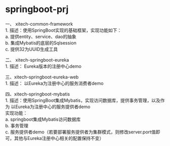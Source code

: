 # springboot-prj

一、 xitech-common-framework  
    1. 描述：使用SpringBoot实现的基础框架，实现功能如下：  
            a. 提供entity、service、dao的抽象  
            b. 集成Mybatis的底层的Sqlsession  
            c. 提供32为UUID生成工具  
             
             
           
二、 xitech-springboot-eureka  
    1. 描述： Eureka版本的注册中心demo  
   
     
三、xitech-springboot-eureka-web  
     1. 描述： 以Eureka为注册中心的服务消费者demo  
    
      
四、xitech-springboot-mybatis  
     1. 描述：使用SpringBoot集成Mybatis，实现访问数据库，提供事务管理，以及作为 以Eureka为注册中心的服务提供者demo  
        实现功能：  
          a. springboot集成Mybatis访问数据库  
          b. 事务管理  
          c. 服务提供者demo（若要部署服务提供者为集群模式，则修改server.port值即可，其他与Eureka注册中心相关的配置保持不变） 
